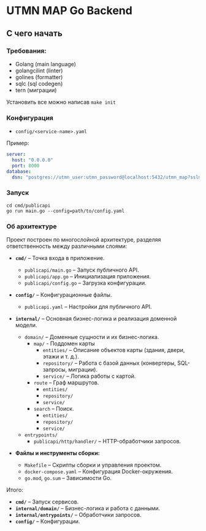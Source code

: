 # UTMN MAP Go Backend

## С чего начать

### Требования:

- Golang (main language)
- golangcilint (linter)
- golines (formatter)
- sqlc (sql codegen)
- tern (миграции)

Установить все можно написав `make init`

### Конфигурация

- `config/<service-name>.yaml`

Пример:

```yaml
server:
  host: "0.0.0.0"
  port: 8000
database:
  dsn: "postgres://utmn_user:utmn_password@localhost:5432/utmn_map?sslmode=disable"
```

### Запуск

```
cd cmd/publicapi
go run main.go --config=path/to/config.yaml
```

### Об архитектуре

Проект построен по многослойной архитектуре, разделяя ответственность между различными слоями:

- **`cmd/`** – Точка входа в приложение.

  - `publicapi/main.go` – Запуск публичного API.
  - `publicapi/app.go` – Инициализация приложения.
  - `publicapi/config.go` – Загрузка конфигурации.

- **`config/`** – Конфигурационные файлы.

  - `publicapi.yaml` – Настройки для публичного API.

- **`internal/`** – Основная бизнес-логика и реализация доменной модели.

  - `domain/` – Доменные сущности и их бизнес-логика.
    - `map/` - Поддомен карты
        - `entities/` – Описание объектов карты (здания, двери, этажи и т. д.).
        - `repository/` – Работа с базой данных (конвертеры, SQL-запросы, миграции).
        - `service/` – Логика работы с картой.
    - `route` – Граф маршрутов.
        - `entities/`
        - `repository/`
        - `service/`
    - `search` – Поиск.
        - `entities/`
        - `repository/`
        - `service/`
  - `entrypoints/`
    - `publicapi/http/handler/` – HTTP-обработчики запросов.

- **Файлы и инструменты сборки:**
  - `Makefile` – Скрипты сборки и управления проектом.
  - `docker-compose.yaml` – Конфигурация Docker-окружения.
  - `go.mod`, `go.sum` – Зависимости Go.

Итого:

- **`cmd/`** – Запуск сервисов.
- **`internal/domain/`** – Бизнес-логика и работа с данными.
- **`internal/entrypoints/`** – Обработчики запросов.
- **`config/`** – Конфигурации.
